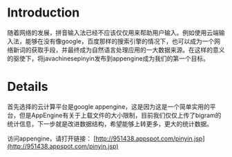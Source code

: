 # Introduction #

随着网络的发展，拼音输入法已经不应该仅仅用来帮助用户输入。例如使用云端输入法，能够在没有像google，百度那样的搜索引擎的情况下，也可以成为一个网络新词的获取手段，并最终成为自然语言处理应用的一大数据来源。在这样的意义的驱使下，将javachinesepinyin发布到appengine成为我们的第一个目标。


# Details #

首先选择的云计算平台是google appengine，这是因为这是一个简单实用的平台，但是AppEngine有关于上载文件的大小限制，目前我们仅仅上传了bigram的统计信息，下一步就是改进数据结构，希望能够上转更多，更大的统计数据。

访问appengine，请打开链接：
[http://951438.appspot.com/pinyin.jsp](http://951438.appspot.com/pinyin.jsp)